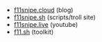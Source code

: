 
- [f11snipe.cloud](https://f11snipe.cloud) (blog)
- [f11snipe.sh](https://f11snipe.sh) (scripts/troll site)
- [f11snipe.live](https://f11snipe.live) (youtube)
- [f11.sh](https://f11.sh) (toolkit)
